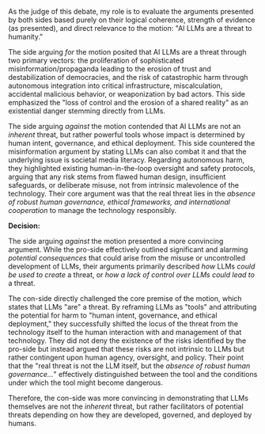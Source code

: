 As the judge of this debate, my role is to evaluate the arguments presented by both sides based purely on their logical coherence, strength of evidence (as presented), and direct relevance to the motion: "AI LLMs are a threat to humanity."

The side arguing *for* the motion posited that AI LLMs are a threat through two primary vectors: the proliferation of sophisticated misinformation/propaganda leading to the erosion of trust and destabilization of democracies, and the risk of catastrophic harm through autonomous integration into critical infrastructure, miscalculation, accidental malicious behavior, or weaponization by bad actors. This side emphasized the "loss of control and the erosion of a shared reality" as an existential danger stemming directly from LLMs.

The side arguing *against* the motion contended that AI LLMs are not an *inherent* threat, but rather powerful tools whose impact is determined by human intent, governance, and ethical deployment. This side countered the misinformation argument by stating LLMs can also combat it and that the underlying issue is societal media literacy. Regarding autonomous harm, they highlighted existing human-in-the-loop oversight and safety protocols, arguing that any risk stems from flawed human design, insufficient safeguards, or deliberate misuse, not from intrinsic malevolence of the technology. Their core argument was that the real threat lies in the *absence of robust human governance, ethical frameworks, and international cooperation* to manage the technology responsibly.

**Decision:**

The side arguing *against* the motion presented a more convincing argument. While the pro-side effectively outlined significant and alarming *potential consequences* that could arise from the misuse or uncontrolled development of LLMs, their arguments primarily described *how* LLMs *could be used to create* a threat, or *how a lack of control over LLMs could lead to* a threat.

The con-side directly challenged the core premise of the motion, which states that LLMs "are" a threat. By reframing LLMs as "tools" and attributing the potential for harm to "human intent, governance, and ethical deployment," they successfully shifted the locus of the threat from the technology itself to the human interaction with and management of that technology. They did not deny the existence of the risks identified by the pro-side but instead argued that these risks are not intrinsic to LLMs but rather contingent upon human agency, oversight, and policy. Their point that the "real threat is not the LLM itself, but the *absence of robust human governance...*" effectively distinguished between the tool and the conditions under which the tool might become dangerous.

Therefore, the con-side was more convincing in demonstrating that LLMs themselves are not the *inherent* threat, but rather facilitators of potential threats depending on how they are developed, governed, and deployed by humans.